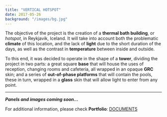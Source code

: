 ```yaml
---
title: "VERTICAL HOTSPOT"
date: 2017-05-26
background: "/images/bg.jpg"
---
```


The objective of the project is the creation of a **thermal bath building**, or *hotspot*, in Reykjavik, Iceland. It will take into account both the problematic **climate** of this location, and the lack of **light** due to the short duration of the days, as well as the contrast in **temperature** between inside and outside.
 
To this end, it was decided to operate in the shape of a **tower**, dividing the project in two parts: a great square **base** that will house the uses of reception, changing rooms and cafeteria, all wrapped in an opaque **GRC** skin; and a series of **out-of-phase platforms** that will contain the pools, these in turn, wrapped in a **glass** skin that will allow light to enter from any point.

---
***Panels and images coming soon...***

For additional information, please check **Portfolio**:
[DOCUMENTS](/#documents)
